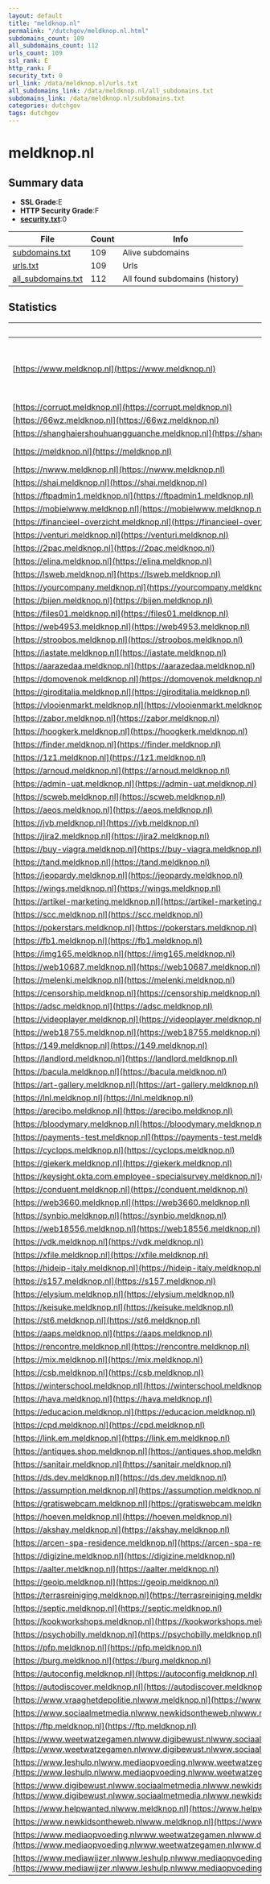 ```yaml
---
layout: default
title: "meldknop.nl"
permalink: "/dutchgov/meldknop.nl.html"
subdomains_count: 109
all_subdomains_count: 112
urls_count: 109
ssl_rank: E
http_rank: F
security_txt: 0
url_link: /data/meldknop.nl/urls.txt
all_subdomains_link: /data/meldknop.nl/all_subdomains.txt
subdomains_link: /data/meldknop.nl/subdomains.txt
categories: dutchgov
tags: dutchgov
---
```



# meldknop.nl
## Summary data


 - **SSL Grade**:E
 - **HTTP Security Grade**:F
 - **[security.txt](https://www.digitaleoverheid.nl/nieuws/standaard-security-txt-nu-verplicht-voor-overheid/)**:0


| File       | Count | Info |
|------------|-------|------|
|[subdomains.txt](/DutchGovScope/data/meldknop.nl/subdomains.txt)|109|Alive subdomains|
|[urls.txt](/DutchGovScope/data/meldknop.nl/urls.txt)|109|Urls|
|[all_subdomains.txt](/DutchGovScope/data/meldknop.nl/all_subdomains.txt)|112|All found subdomains (history)|


## Statistics


| Url | SSL | HTTP | Server | Cookie | HSTS | CORS | CTO | CSP | XFO | XXP | RP |FP| Tech |Title |
|--------|-------|-------|------|------|------|------|------|------|------|------|------|------|------|------|
|[https://www.meldknop.nl](https://www.meldknop.nl)| **A+**| **A**|nginx| |:white_check_mark: | | | | :white_check_mark: | :white_check_mark: | :white_check_mark: | |HSTS MySQL Nginx PHP WordPress Yoast SEO:22.7|Meldknop.nl - Ie...|
|[https://corrupt.meldknop.nl](https://corrupt.meldknop.nl)| **F**| **F**|nginx| | | | | | | | :white_check_mark: | |Nginx||
|[https://66wz.meldknop.nl](https://66wz.meldknop.nl)| **F**| **F**|nginx| | | | | | | | :white_check_mark: | |Nginx||
|[https://shanghaiershouhuangguanche.meldknop.nl](https://shanghaiershouhuangguanche.meldknop.nl)| **F**| **F**|nginx| | | | | | | | :white_check_mark: | |Nginx||
|[https://meldknop.nl](https://meldknop.nl)| **A+**| **A**|nginx| |:white_check_mark: | | | | :white_check_mark: | :white_check_mark: | :white_check_mark: | |HSTS Nginx||
|[https://nwww.meldknop.nl](https://nwww.meldknop.nl)| **F**| **F**|nginx| | | | | | | | :white_check_mark: | |Nginx||
|[https://shai.meldknop.nl](https://shai.meldknop.nl)| **F**| **F**|nginx| | | | | | | | :white_check_mark: | |Nginx||
|[https://ftpadmin1.meldknop.nl](https://ftpadmin1.meldknop.nl)| **F**| **F**|nginx| | | | | | | | :white_check_mark: | |Nginx||
|[https://mobielwww.meldknop.nl](https://mobielwww.meldknop.nl)| **F**| **F**|nginx| | | | | | | | :white_check_mark: | |Nginx||
|[https://financieel-overzicht.meldknop.nl](https://financieel-overzicht.meldknop.nl)| | **F**|nginx| | | | | | | | :white_check_mark: | |Nginx||
|[https://venturi.meldknop.nl](https://venturi.meldknop.nl)| | **F**|nginx| | | | | | | | :white_check_mark: | |Nginx||
|[https://2pac.meldknop.nl](https://2pac.meldknop.nl)| | **F**|nginx| | | | | | | | :white_check_mark: | |Nginx||
|[https://elina.meldknop.nl](https://elina.meldknop.nl)| | **F**|nginx| | | | | | | | :white_check_mark: | |Nginx||
|[https://lsweb.meldknop.nl](https://lsweb.meldknop.nl)| | **F**|nginx| | | | | | | | :white_check_mark: | |Nginx||
|[https://yourcompany.meldknop.nl](https://yourcompany.meldknop.nl)| | **F**|nginx| | | | | | | | :white_check_mark: | |Nginx||
|[https://bijen.meldknop.nl](https://bijen.meldknop.nl)| | **F**|nginx| | | | | | | | :white_check_mark: | |Nginx||
|[https://files01.meldknop.nl](https://files01.meldknop.nl)| | **F**|nginx| | | | | | | | :white_check_mark: | |Nginx||
|[https://web4953.meldknop.nl](https://web4953.meldknop.nl)| | **F**|nginx| | | | | | | | :white_check_mark: | |Nginx||
|[https://stroobos.meldknop.nl](https://stroobos.meldknop.nl)| | **F**|nginx| | | | | | | | :white_check_mark: | |Nginx||
|[https://iastate.meldknop.nl](https://iastate.meldknop.nl)| | **F**|nginx| | | | | | | | :white_check_mark: | |Nginx||
|[https://aarazedaa.meldknop.nl](https://aarazedaa.meldknop.nl)| | **F**|nginx| | | | | | | | :white_check_mark: | |Nginx||
|[https://domovenok.meldknop.nl](https://domovenok.meldknop.nl)| | **F**|nginx| | | | | | | | :white_check_mark: | |Nginx||
|[https://giroditalia.meldknop.nl](https://giroditalia.meldknop.nl)| | **F**|nginx| | | | | | | | :white_check_mark: | |Nginx||
|[https://vlooienmarkt.meldknop.nl](https://vlooienmarkt.meldknop.nl)| | **F**|nginx| | | | | | | | :white_check_mark: | |Nginx||
|[https://zabor.meldknop.nl](https://zabor.meldknop.nl)| | **F**|nginx| | | | | | | | :white_check_mark: | |Nginx||
|[https://hoogkerk.meldknop.nl](https://hoogkerk.meldknop.nl)| | **F**|nginx| | | | | | | | :white_check_mark: | |Nginx||
|[https://finder.meldknop.nl](https://finder.meldknop.nl)| | **F**|nginx| | | | | | | | :white_check_mark: | |Nginx||
|[https://1z1.meldknop.nl](https://1z1.meldknop.nl)| | **F**|nginx| | | | | | | | :white_check_mark: | |Nginx||
|[https://arnoud.meldknop.nl](https://arnoud.meldknop.nl)| | **F**|nginx| | | | | | | | :white_check_mark: | |Nginx||
|[https://admin-uat.meldknop.nl](https://admin-uat.meldknop.nl)| | **F**|nginx| | | | | | | | :white_check_mark: | |Nginx||
|[https://scweb.meldknop.nl](https://scweb.meldknop.nl)| | **F**|nginx| | | | | | | | :white_check_mark: | |Nginx||
|[https://aeos.meldknop.nl](https://aeos.meldknop.nl)| | **F**|nginx| | | | | | | | :white_check_mark: | |Nginx||
|[https://jvb.meldknop.nl](https://jvb.meldknop.nl)| | **F**|nginx| | | | | | | | :white_check_mark: | |Nginx||
|[https://jira2.meldknop.nl](https://jira2.meldknop.nl)| | **F**|nginx| | | | | | | | :white_check_mark: | |Nginx||
|[https://buy-viagra.meldknop.nl](https://buy-viagra.meldknop.nl)| | **F**|nginx| | | | | | | | :white_check_mark: | |Nginx||
|[https://tand.meldknop.nl](https://tand.meldknop.nl)| | **F**|nginx| | | | | | | | :white_check_mark: | |Nginx||
|[https://jeopardy.meldknop.nl](https://jeopardy.meldknop.nl)| | **F**|nginx| | | | | | | | :white_check_mark: | |Nginx||
|[https://wings.meldknop.nl](https://wings.meldknop.nl)| | **F**|nginx| | | | | | | | :white_check_mark: | |Nginx||
|[https://artikel-marketing.meldknop.nl](https://artikel-marketing.meldknop.nl)| | **F**|nginx| | | | | | | | :white_check_mark: | |Nginx||
|[https://scc.meldknop.nl](https://scc.meldknop.nl)| | **F**|nginx| | | | | | | | :white_check_mark: | |Nginx||
|[https://pokerstars.meldknop.nl](https://pokerstars.meldknop.nl)| | **F**|nginx| | | | | | | | :white_check_mark: | |Nginx||
|[https://fb1.meldknop.nl](https://fb1.meldknop.nl)| | **F**|nginx| | | | | | | | :white_check_mark: | |Nginx||
|[https://img165.meldknop.nl](https://img165.meldknop.nl)| | **F**|nginx| | | | | | | | :white_check_mark: | |Nginx||
|[https://web10687.meldknop.nl](https://web10687.meldknop.nl)| | **F**|nginx| | | | | | | | :white_check_mark: | |Nginx||
|[https://melenki.meldknop.nl](https://melenki.meldknop.nl)| | **F**|nginx| | | | | | | | :white_check_mark: | |Nginx||
|[https://censorship.meldknop.nl](https://censorship.meldknop.nl)| | **F**|nginx| | | | | | | | :white_check_mark: | |Nginx||
|[https://adsc.meldknop.nl](https://adsc.meldknop.nl)| | **F**|nginx| | | | | | | | :white_check_mark: | |Nginx||
|[https://videoplayer.meldknop.nl](https://videoplayer.meldknop.nl)| | **F**|nginx| | | | | | | | :white_check_mark: | |Nginx||
|[https://web18755.meldknop.nl](https://web18755.meldknop.nl)| | **F**|nginx| | | | | | | | :white_check_mark: | |Nginx||
|[https://149.meldknop.nl](https://149.meldknop.nl)| | **F**|nginx| | | | | | | | :white_check_mark: | |Nginx||
|[https://landlord.meldknop.nl](https://landlord.meldknop.nl)| | **F**|nginx| | | | | | | | :white_check_mark: | |Nginx||
|[https://bacula.meldknop.nl](https://bacula.meldknop.nl)| | **F**|nginx| | | | | | | | :white_check_mark: | |Nginx||
|[https://art-gallery.meldknop.nl](https://art-gallery.meldknop.nl)| | **F**|nginx| | | | | | | | :white_check_mark: | |Nginx||
|[https://lnl.meldknop.nl](https://lnl.meldknop.nl)| | **F**|nginx| | | | | | | | :white_check_mark: | |Nginx||
|[https://arecibo.meldknop.nl](https://arecibo.meldknop.nl)| | **F**|nginx| | | | | | | | :white_check_mark: | |Nginx||
|[https://bloodymary.meldknop.nl](https://bloodymary.meldknop.nl)| | **F**|nginx| | | | | | | | :white_check_mark: | |Nginx||
|[https://payments-test.meldknop.nl](https://payments-test.meldknop.nl)| | **F**|nginx| | | | | | | | :white_check_mark: | |Nginx||
|[https://cyclops.meldknop.nl](https://cyclops.meldknop.nl)| | **F**|nginx| | | | | | | | :white_check_mark: | |Nginx||
|[https://giekerk.meldknop.nl](https://giekerk.meldknop.nl)| | **F**|nginx| | | | | | | | :white_check_mark: | |Nginx||
|[https://keysight.okta.com.employee-specialsurvey.meldknop.nl](https://keysight.okta.com.employee-specialsurvey.meldknop.nl)| | **F**|nginx| | | | | | | | :white_check_mark: | |Nginx||
|[https://conduent.meldknop.nl](https://conduent.meldknop.nl)| | **F**|nginx| | | | | | | | :white_check_mark: | |Nginx||
|[https://web3660.meldknop.nl](https://web3660.meldknop.nl)| | **F**|nginx| | | | | | | | :white_check_mark: | |Nginx||
|[https://synbio.meldknop.nl](https://synbio.meldknop.nl)| | **F**|nginx| | | | | | | | :white_check_mark: | |Nginx||
|[https://web18556.meldknop.nl](https://web18556.meldknop.nl)| | **F**|nginx| | | | | | | | :white_check_mark: | |Nginx||
|[https://vdk.meldknop.nl](https://vdk.meldknop.nl)| | **F**|nginx| | | | | | | | :white_check_mark: | |Nginx||
|[https://xfile.meldknop.nl](https://xfile.meldknop.nl)| | **F**|nginx| | | | | | | | :white_check_mark: | |Nginx||
|[https://hideip-italy.meldknop.nl](https://hideip-italy.meldknop.nl)| | **F**|nginx| | | | | | | | :white_check_mark: | |Nginx||
|[https://s157.meldknop.nl](https://s157.meldknop.nl)| | **F**|nginx| | | | | | | | :white_check_mark: | |Nginx||
|[https://elysium.meldknop.nl](https://elysium.meldknop.nl)| | **F**|nginx| | | | | | | | :white_check_mark: | |Nginx||
|[https://keisuke.meldknop.nl](https://keisuke.meldknop.nl)| | **F**|nginx| | | | | | | | :white_check_mark: | |Nginx||
|[https://st6.meldknop.nl](https://st6.meldknop.nl)| | **F**|nginx| | | | | | | | :white_check_mark: | |Nginx||
|[https://aaps.meldknop.nl](https://aaps.meldknop.nl)| | **F**|nginx| | | | | | | | :white_check_mark: | |Nginx||
|[https://rencontre.meldknop.nl](https://rencontre.meldknop.nl)| | **F**|nginx| | | | | | | | :white_check_mark: | |Nginx||
|[https://mix.meldknop.nl](https://mix.meldknop.nl)| | **F**|nginx| | | | | | | | :white_check_mark: | |Nginx||
|[https://csb.meldknop.nl](https://csb.meldknop.nl)| | **F**|nginx| | | | | | | | :white_check_mark: | |Nginx||
|[https://winterschool.meldknop.nl](https://winterschool.meldknop.nl)| | **F**|nginx| | | | | | | | :white_check_mark: | |Nginx||
|[https://hava.meldknop.nl](https://hava.meldknop.nl)| | **F**|nginx| | | | | | | | :white_check_mark: | |Nginx||
|[https://educacion.meldknop.nl](https://educacion.meldknop.nl)| | **F**|nginx| | | | | | | | :white_check_mark: | |Nginx||
|[https://cpd.meldknop.nl](https://cpd.meldknop.nl)| | **F**|nginx| | | | | | | | :white_check_mark: | |Nginx||
|[https://link.em.meldknop.nl](https://link.em.meldknop.nl)| | **F**|nginx| | | | | | | | :white_check_mark: | |Nginx||
|[https://antiques.shop.meldknop.nl](https://antiques.shop.meldknop.nl)| | **F**|nginx| | | | | | | | :white_check_mark: | |Nginx||
|[https://sanitair.meldknop.nl](https://sanitair.meldknop.nl)| | **F**|nginx| | | | | | | | :white_check_mark: | |Nginx||
|[https://ds.dev.meldknop.nl](https://ds.dev.meldknop.nl)| | **F**|nginx| | | | | | | | :white_check_mark: | |Nginx||
|[https://assumption.meldknop.nl](https://assumption.meldknop.nl)| | **F**|nginx| | | | | | | | :white_check_mark: | |Nginx||
|[https://gratiswebcam.meldknop.nl](https://gratiswebcam.meldknop.nl)| | **F**|nginx| | | | | | | | :white_check_mark: | |Nginx||
|[https://hoeven.meldknop.nl](https://hoeven.meldknop.nl)| | **F**|nginx| | | | | | | | :white_check_mark: | |Nginx||
|[https://akshay.meldknop.nl](https://akshay.meldknop.nl)| | **F**|nginx| | | | | | | | :white_check_mark: | |Nginx||
|[https://arcen-spa-residence.meldknop.nl](https://arcen-spa-residence.meldknop.nl)| | **F**|nginx| | | | | | | | :white_check_mark: | |Nginx||
|[https://digizine.meldknop.nl](https://digizine.meldknop.nl)| | **F**|nginx| | | | | | | | :white_check_mark: | |Nginx||
|[https://aalter.meldknop.nl](https://aalter.meldknop.nl)| | **F**|nginx| | | | | | | | :white_check_mark: | |Nginx||
|[https://geoip.meldknop.nl](https://geoip.meldknop.nl)| | **F**|nginx| | | | | | | | :white_check_mark: | |Nginx||
|[https://terrasreiniging.meldknop.nl](https://terrasreiniging.meldknop.nl)| | **F**|nginx| | | | | | | | :white_check_mark: | |Nginx||
|[https://septic.meldknop.nl](https://septic.meldknop.nl)| | **F**|nginx| | | | | | | | :white_check_mark: | |Nginx||
|[https://kookworkshops.meldknop.nl](https://kookworkshops.meldknop.nl)| | **F**|nginx| | | | | | | | :white_check_mark: | |Nginx||
|[https://psychobilly.meldknop.nl](https://psychobilly.meldknop.nl)| | **F**|nginx| | | | | | | | :white_check_mark: | |Nginx||
|[https://pfp.meldknop.nl](https://pfp.meldknop.nl)| | **F**|nginx| | | | | | | | :white_check_mark: | |Nginx||
|[https://burg.meldknop.nl](https://burg.meldknop.nl)| | **F**|nginx| | | | | | | | :white_check_mark: | |Nginx||
|[https://autoconfig.meldknop.nl](https://autoconfig.meldknop.nl)| | **E**|| | | | | | | | :white_check_mark: | |||
|[https://autodiscover.meldknop.nl](https://autodiscover.meldknop.nl)| | **E**|| | | | | | | | :white_check_mark: | |||
|[https://www.vraaghetdepolitie.nlwww.meldknop.nl](https://www.vraaghetdepolitie.nlwww.meldknop.nl)| | **F**|nginx| | | | | | | | :white_check_mark: | |Nginx||
|[https://www.sociaalmetmedia.nlwww.newkidsontheweb.nlwww.meldknop.nl](https://www.sociaalmetmedia.nlwww.newkidsontheweb.nlwww.meldknop.nl)| | **F**|nginx| | | | | | | | :white_check_mark: | |Nginx||
|[https://ftp.meldknop.nl](https://ftp.meldknop.nl)| | **F**|nginx| | | | | | | | :white_check_mark: | |Nginx||
|[https://www.weetwatzegamen.nlwww.digibewust.nlwww.sociaalmetmedia.nlwww.newkidsontheweb.nlwww.meldknop.nl](https://www.weetwatzegamen.nlwww.digibewust.nlwww.sociaalmetmedia.nlwww.newkidsontheweb.nlwww.meldknop.nl)| | **F**|nginx| | | | | | | | :white_check_mark: | |Nginx||
|[https://www.leshulp.nlwww.mediaopvoeding.nlwww.weetwatzegamen.nlwww.digibewust.nlwww.sociaalmetmedia.nlwww.newkidsontheweb.nlwww.meldknop.nl](https://www.leshulp.nlwww.mediaopvoeding.nlwww.weetwatzegamen.nlwww.digibewust.nlwww.sociaalmetmedia.nlwww.newkidsontheweb.nlwww.meldknop.nl)| | **F**|nginx| | | | | | | | :white_check_mark: | |Nginx||
|[https://www.digibewust.nlwww.sociaalmetmedia.nlwww.newkidsontheweb.nlwww.meldknop.nl](https://www.digibewust.nlwww.sociaalmetmedia.nlwww.newkidsontheweb.nlwww.meldknop.nl)| | **F**|nginx| | | | | | | | :white_check_mark: | |Nginx||
|[https://www.helpwanted.nlwww.meldknop.nl](https://www.helpwanted.nlwww.meldknop.nl)| | **F**|nginx| | | | | | | | :white_check_mark: | |Nginx||
|[https://www.newkidsontheweb.nlwww.meldknop.nl](https://www.newkidsontheweb.nlwww.meldknop.nl)| | **F**|nginx| | | | | | | | :white_check_mark: | |Nginx||
|[https://www.mediaopvoeding.nlwww.weetwatzegamen.nlwww.digibewust.nlwww.sociaalmetmedia.nlwww.newkidsontheweb.nlwww.meldknop.nl](https://www.mediaopvoeding.nlwww.weetwatzegamen.nlwww.digibewust.nlwww.sociaalmetmedia.nlwww.newkidsontheweb.nlwww.meldknop.nl)| | **F**|nginx| | | | | | | | :white_check_mark: | |Nginx||
|[https://www.mediawijzer.nlwww.leshulp.nlwww.mediaopvoeding.nlwww.weetwatzegamen.nlwww.digibewust.nlwww.sociaalmetmedia.nlwww.newkidsontheweb.nlwww.meldknop.nl](https://www.mediawijzer.nlwww.leshulp.nlwww.mediaopvoeding.nlwww.weetwatzegamen.nlwww.digibewust.nlwww.sociaalmetmedia.nlwww.newkidsontheweb.nlwww.meldknop.nl)| | **F**|nginx| | | | | | | | :white_check_mark: | |Nginx||

